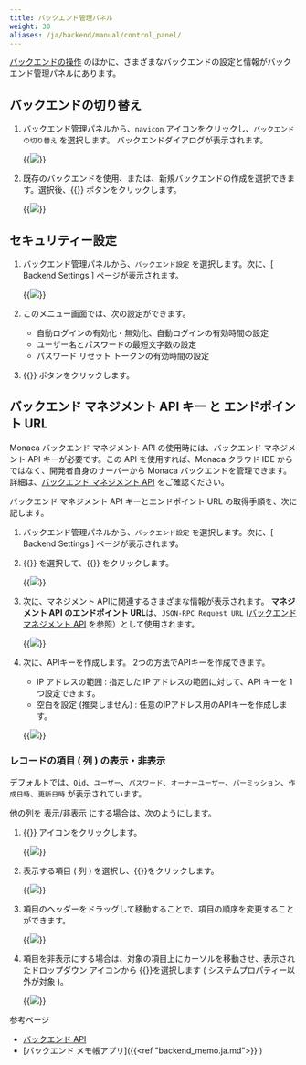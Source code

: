 ```yaml
---
title: バックエンド管理パネル
weight: 30
aliases: /ja/backend/manual/control_panel/
---
```


[バックエンドの操作](../backend_operations/) のほかに、さまざまなバックエンドの設定と情報がバックエンド管理パネルにあります。

## バックエンドの切り替え

1.  バックエンド管理パネルから、`navicon` アイコンをクリックし、`バックエンドの切り替え` を選択します。 バックエンドダイアログが表示されます。

    {{<img src="/images/backend/control_panel/1.png">}}

2.  既存のバックエンドを使用、または、新規バックエンドの作成を選択できます。選択後、{{<guilabel name="適用">}} ボタンをクリックします。

    {{<img src="/images/backend/control_panel/2.png">}}

## セキュリティー設定

1. バックエンド管理パネルから、`バックエンド設定` を選択します。次に、[ Backend Settings ] ページが表示されます。

    {{<img src="/images/backend/control_panel/3.png">}}

2. このメニュー画面では、次の設定ができます。

    - 自動ログインの有効化・無効化、自動ログインの有効時間の設定
    - ユーザー名とパスワードの最短文字数の設定
    - パスワード リセット トークンの有効時間の設定

3. {{<guilabel name="適用">}} ボタンをクリックします。

## バックエンド マネジメント API キー と エンドポイント URL

Monaca バックエンド マネジメント API の使用時には、バックエンド
マネジメント API キーが必要です。この API を使用すれば、Monaca クラウド
IDE からではなく、開発者自身のサーバーから Monaca
バックエンドを管理できます。詳細は、[バックエンド マネジメント API](/ja/reference/monaca_api/cloud_management/) をご確認ください。

バックエンド マネジメント API キーとエンドポイント URL の取得手順を、次に記します。

1.  バックエンド管理パネルから、`バックエンド設定` を選択します。次に、[ Backend Settings ] ページが表示されます。

2.  {{<guilabel name="マネジメント API">}} を選択して、{{<guilabel name="有効にする">}} をクリックします。

    {{<img src="/images/backend/control_panel/4.png">}}

3.  次に、マネジメント APIに関連するさまざまな情報が表示されます。
**マネジメント API のエンドポイント URL**は、`JSON-RPC Request URL` ([バックエンド マネジメント API](/ja/reference/monaca_api/cloud_management/) を参照）として使用されます。

    {{<img src="/images/backend/control_panel/5.png">}}

4.  次に、APIキーを作成します。 2つの方法でAPIキーを作成できます。

    - IP アドレスの範囲 : 指定した IP アドレスの範囲に対して、API キーを 1 つ設定できます。
    - 空白を設定 (推奨しません) : 任意のIPアドレス用のAPIキーを作成します。

    {{<img src="/images/backend/control_panel/6.png">}}

### レコードの項目 ( 列 ) の表示・非表示

デフォルトでは、`Oid`、`ユーザー`、`パスワード`、`オーナーユーザー`、`パーミッション`、`作成日時`、`更新日時` が表示されています。

他の列を 表示/非表示 にする場合は、次のようにします。

1.  {{<guilabel name="+">}} アイコンをクリックします。

    {{<img src="/images/backend/backend_operations/4.png">}}

2.  表示する項目 ( 列 ) を選択し、{{<guilabel name="追加する">}}をクリックします。

    {{<img src="/images/backend/backend_operations/5.png">}}

3.  項目のヘッダーをドラッグして移動することで、項目の順序を変更することができます。

    {{<img src="/images/backend/backend_operations/6.png">}}

4.  項目を非表示にする場合は、対象の項目上にカーソルを移動させ、表示されたドロップダウン アイコンから {{<guilabel name="この列を表示しない">}}を選択します ( システムプロパティー以外が対象 )。

    {{<img src="/images/backend/control_panel/7.png">}}


参考ページ

- [バックエンド API](/ja/reference/monaca_api/cloud/)
- [バックエンド メモ帳アプリ]({{<ref "backend_memo.ja.md">}}    )


